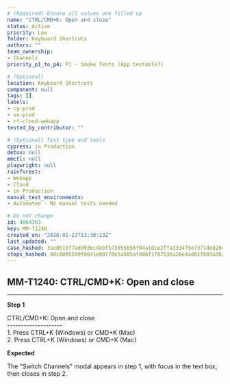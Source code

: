 ```yaml
---
# (Required) Ensure all values are filled up
name: "CTRL/CMD+K: Open and close"
status: Active
priority: Low
folder: Keyboard Shortcuts
authors: ""
team_ownership:
- Channels
priority_p1_to_p4: P1 - Smoke Tests (App testable?)

# (Optional)
location: Keyboard Shortcuts
component: null
tags: []
labels:
- cy-prod
- se-prod
- rf-cloud-webapp
tested_by_contributor: ""

# (Optional) Test type and tools
cypress: in Production
detox: null
mmctl: null
playwright: null
rainforest:
- Webapp
- Cloud
- in Production
manual_test_environments:
- Automated - No manual tests needed

# Do not change
id: 4064363
key: MM-T1240
created_on: "2020-01-23T13:38:23Z"
last_updated: ""
case_hashed: 3ac051bf7add93bcdebf573d55b56f04a1dce2ffa3334f5e7371de82bcebd5952ff86748ab15335ec47f932c26b033d4
steps_hashed: 89c0005599f0641e09770e5ab85afd86f1f87536a26e4ad01fb03a362888eb32f942e7a30640dc7bebf24c947e3739fd
---
```


<!-- (Auto-generated) Based on frontmatter's "key" and "name" -->

## MM-T1240: CTRL/CMD+K: Open and close

---

**Step 1**

CTRL/CMD+K: Open and close\
\--------------------\
1\. Press CTRL+K (Windows) or CMD+K (Mac)\
2\. Press CTRL+K (Windows) or CMD+K (Mac)

**Expected**

The "Switch Channels" modal appears in step 1, with focus in the text box, then closes in step 2.
